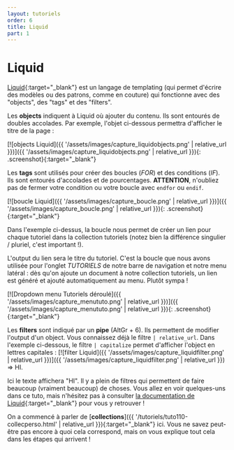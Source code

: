 ```yaml
---
layout: tutoriels
order: 6
title: Liquid
part: 1
---
```

# Liquid

[Liquid](https://shopify.github.io/liquid/){:target="_blank"} est un langage de templating (qui permet d'écrire des modèles ou des patrons, comme en couture) qui fonctionne avec des "objects", des "tags" et des "filters". 

Les **objects** indiquent à Liquid où ajouter du contenu. Ils sont entourés de doubles accolades. Par exemple, l'objet ci-dessous permettra d'afficher le titre de la page :

[![objects Liquid]({{ '/assets/images/capture_liquidobjects.png' | relative_url }})]({{ '/assets/images/capture_liquidobjects.png' | relative_url }}){: .screenshot}{:target="_blank"}

Les **tags** sont utilisés pour créer des boucles (*FOR*) et des conditions (*IF*). Ils sont entourés d'accolades et de pourcentages. **ATTENTION**, n'oubliez pas de fermer votre condition ou votre boucle avec `endfor` ou `endif`.

[![boucle Liquid]({{ '/assets/images/capture_boucle.png' | relative_url }})]({{ '/assets/images/capture_boucle.png' | relative_url }}){: .screenshot}{:target="_blank"}

Dans l'exemple ci-dessus, la boucle nous permet de créer un lien pour chaque tutoriel dans la collection tutoriels (notez bien la différence singulier / pluriel, c'est important !). 

L'output du lien sera le titre du tutoriel. C'est la boucle que nous avons utilisée pour l'onglet *TUTORIELS* de notre barre de navigation et notre menu latéral : dès qu'on ajoute un document à notre collection tutoriels, un lien est généré et ajouté automatiquement au menu. Plutôt sympa !

[![Dropdown menu Tutoriels déroulé]({{ '/assets/images/capture_menututo.png' | relative_url }})]({{ '/assets/images/capture_menututo.png' | relative_url }}){: .screenshot}{:target="_blank"}

Les **filters** sont indiqué par un **pipe** (AltGr + 6). Ils permettent de modifier l'output d'un object. Vous connaissez déjà le filtre `| relative_url`. Dans l'exemple ci-dessous, le filtre `| capitalize` permet d'afficher l'object en lettres capitales : [![filter Liquid]({{ '/assets/images/capture_liquidfilter.png' | relative_url }})]({{ '/assets/images/capture_liquidfilter.png' | relative_url }}) => HI.

Ici le texte affichera "HI". Il y a plein de filtres qui permettent de faire beaucoup (vraiment beaucoup) de choses. Vous allez en voir quelques-uns dans ce tuto, mais n'hésitez pas à consulter [la documentation de Liquid](https://shopify.github.io/liquid/){:target="_blank"} pour vous y retrouver !

On a commencé à parler de [**collections**]({{ '/tutoriels/tuto110-collecperso.html' | relative_url }}){:target="_blank"} ici. Vous ne savez peut-être pas encore à quoi cela correspond, mais on vous explique tout cela dans les étapes qui arrivent !


